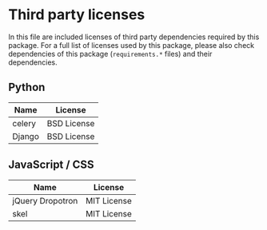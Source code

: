 # Third party licenses

In this file are included licenses of third party dependencies required by this package. 
For a full list of licenses used by this package, please also check dependencies of 
this package (`requirements.*` files) and their dependencies.

## Python 

| Name                  | License                                                 |
|-----------------------|---------------------------------------------------------|
| celery                | BSD License                                             |
| Django                | BSD License                                             |

## JavaScript / CSS 

| Name                  | License                                                 |
|-----------------------|---------------------------------------------------------|
| jQuery Dropotron      | MIT License                                             |
| skel                  | MIT License                                             |
